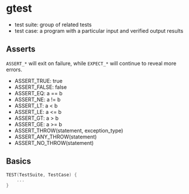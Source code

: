 # gtest

- test suite: group of related tests
- test case: a program with a particular input and verified output results

## Asserts

`ASSERT_*` will exit on failure, while `EXPECT_*` will continue to reveal
more errors.

- ASSERT_TRUE: true
- ASSERT_FALSE: false
- ASSERT_EQ: a == b
- ASSERT_NE: a != b
- ASSERT_LT: a < b
- ASSERT_LE: a <= b
- ASSERT_GT: a > b
- ASSERT_GE: a >= b
- ASSERT_THROW(statement, exception_type)
- ASSERT_ANY_THROW(statement)
- ASSERT_NO_THROW(statement)

## Basics

```c
TEST(TestSuite, TestCase) {
    ...
}
```
